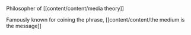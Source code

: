 Philosopher of [[content/content/media theory]]

Famously known for coining the phrase, [[content/content/the medium is the message]]


